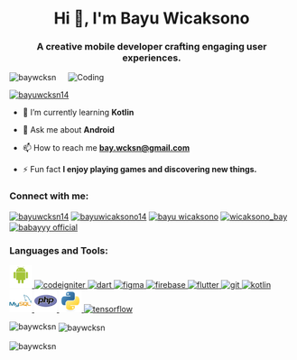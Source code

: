 <h1 align="center">Hi 👋, I'm Bayu Wicaksono</h1>
<h3 align="center">A creative mobile developer crafting engaging user experiences.</h3>
<img align="right" alt="Coding" width="400" src="[file:///C:/Users/bayuw/Pictures/Download/coding.gif](https://giphy.com/gifs/night-programming-programmer-xUA7bdpLxQhsSQdyog)">


<p align="left"> <img src="https://komarev.com/ghpvc/?username=baywcksn&label=Profile%20views&color=0e75b6&style=flat" alt="baywcksn" /> </p>

<p align="left"> <a href="https://twitter.com/bayuwcksn14" target="blank"><img src="https://img.shields.io/twitter/follow/bayuwcksn14?logo=twitter&style=for-the-badge" alt="bayuwcksn14" /></a> </p>

- 🌱 I’m currently learning **Kotlin**

- 💬 Ask me about **Android**

- 📫 How to reach me **bay.wcksn@gmail.com**

- ⚡ Fun fact **I enjoy playing games and discovering new things.**

<h3 align="left">Connect with me:</h3>
<p align="left">
<a href="https://twitter.com/bayuwcksn14" target="blank"><img align="center" src="https://raw.githubusercontent.com/rahuldkjain/github-profile-readme-generator/master/src/images/icons/Social/twitter.svg" alt="bayuwcksn14" height="30" width="40" /></a>
<a href="https://linkedin.com/in/bayuwicaksono14" target="blank"><img align="center" src="https://raw.githubusercontent.com/rahuldkjain/github-profile-readme-generator/master/src/images/icons/Social/linked-in-alt.svg" alt="bayuwicaksono14" height="30" width="40" /></a>
<a href="https://fb.com/bayu wicaksono" target="blank"><img align="center" src="https://raw.githubusercontent.com/rahuldkjain/github-profile-readme-generator/master/src/images/icons/Social/facebook.svg" alt="bayu wicaksono" height="30" width="40" /></a>
<a href="https://instagram.com/wicaksono_bay" target="blank"><img align="center" src="https://raw.githubusercontent.com/rahuldkjain/github-profile-readme-generator/master/src/images/icons/Social/instagram.svg" alt="wicaksono_bay" height="30" width="40" /></a>
<a href="https://www.youtube.com/c/babayyy official" target="blank"><img align="center" src="https://raw.githubusercontent.com/rahuldkjain/github-profile-readme-generator/master/src/images/icons/Social/youtube.svg" alt="babayyy official" height="30" width="40" /></a>
</p>

<h3 align="left">Languages and Tools:</h3>
<p align="left"> <a href="https://developer.android.com" target="_blank" rel="noreferrer"> <img src="https://raw.githubusercontent.com/devicons/devicon/master/icons/android/android-original-wordmark.svg" alt="android" width="40" height="40"/> </a> <a href="https://codeigniter.com" target="_blank" rel="noreferrer"> <img src="https://cdn.worldvectorlogo.com/logos/codeigniter.svg" alt="codeigniter" width="40" height="40"/> </a> <a href="https://dart.dev" target="_blank" rel="noreferrer"> <img src="https://www.vectorlogo.zone/logos/dartlang/dartlang-icon.svg" alt="dart" width="40" height="40"/> </a> <a href="https://www.figma.com/" target="_blank" rel="noreferrer"> <img src="https://www.vectorlogo.zone/logos/figma/figma-icon.svg" alt="figma" width="40" height="40"/> </a> <a href="https://firebase.google.com/" target="_blank" rel="noreferrer"> <img src="https://www.vectorlogo.zone/logos/firebase/firebase-icon.svg" alt="firebase" width="40" height="40"/> </a> <a href="https://flutter.dev" target="_blank" rel="noreferrer"> <img src="https://www.vectorlogo.zone/logos/flutterio/flutterio-icon.svg" alt="flutter" width="40" height="40"/> </a> <a href="https://git-scm.com/" target="_blank" rel="noreferrer"> <img src="https://www.vectorlogo.zone/logos/git-scm/git-scm-icon.svg" alt="git" width="40" height="40"/> </a> <a href="https://kotlinlang.org" target="_blank" rel="noreferrer"> <img src="https://www.vectorlogo.zone/logos/kotlinlang/kotlinlang-icon.svg" alt="kotlin" width="40" height="40"/> </a> <a href="https://www.mysql.com/" target="_blank" rel="noreferrer"> <img src="https://raw.githubusercontent.com/devicons/devicon/master/icons/mysql/mysql-original-wordmark.svg" alt="mysql" width="40" height="40"/> </a> <a href="https://www.php.net" target="_blank" rel="noreferrer"> <img src="https://raw.githubusercontent.com/devicons/devicon/master/icons/php/php-original.svg" alt="php" width="40" height="40"/> </a> <a href="https://www.python.org" target="_blank" rel="noreferrer"> <img src="https://raw.githubusercontent.com/devicons/devicon/master/icons/python/python-original.svg" alt="python" width="40" height="40"/> </a> <a href="https://www.tensorflow.org" target="_blank" rel="noreferrer"> <img src="https://www.vectorlogo.zone/logos/tensorflow/tensorflow-icon.svg" alt="tensorflow" width="40" height="40"/> </a> </p>

<p><img align="left" src="https://github-readme-stats.vercel.app/api/top-langs?username=baywcksn&show_icons=true&locale=en&layout=compact" alt="baywcksn" /></p>

<p>&nbsp;<img align="center" src="https://github-readme-stats.vercel.app/api?username=baywcksn&show_icons=true&locale=en" alt="baywcksn" /></p>

<p><img align="center" src="https://github-readme-streak-stats.herokuapp.com/?user=baywcksn&" alt="baywcksn" /></p>

